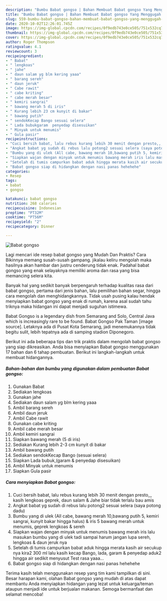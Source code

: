```yaml
---
description: "Bumbu Babat gongso | Bahan Membuat Babat gongso Yang Menggugah Selera"
title: "Bumbu Babat gongso | Bahan Membuat Babat gongso Yang Menggugah Selera"
slug: 559-bumbu-babat-gongso-bahan-membuat-babat-gongso-yang-menggugah-selera
date: 2020-10-02T12:26:01.745Z
image: https://img-global.cpcdn.com/recipes/0f9edb743e0ce505/751x532cq70/babat-gongso-foto-resep-utama.jpg
thumbnail: https://img-global.cpcdn.com/recipes/0f9edb743e0ce505/751x532cq70/babat-gongso-foto-resep-utama.jpg
cover: https://img-global.cpcdn.com/recipes/0f9edb743e0ce505/751x532cq70/babat-gongso-foto-resep-utama.jpg
author: Roger Thompson
ratingvalue: 4.1
reviewcount: 3
recipeingredient:
- " Babat"
- " lengkoas"
- " jahe"
- " daun salam yg blm kering yaaa"
- " barang sereh"
- " daun jeruk"
- " Cabe rawit"
- " cabe kriting"
- " cabe merah besar"
- " kemiri sangrai"
- " bawang merah 5 di iris"
- " Kurang lebih 23 cm kunyit di bakar"
- " bawang putih"
- " sendokKecap Bango sesuai selera"
- " Lada bubukgaram  penyedap disesuikan"
- " Minyak untuk menumis"
- " Gula pasir"
recipeinstructions:
- "Cuci bersih babat, lalu rebus kurang lebih 30 menit dengan presto,,, kasih lengkoas geprek, daun salam &amp; Jahe biar tidak terlalu bau amis"
- "Angkat babat yg sudah di rebus lalu potong2 sesuai selera (saya potong dadu)"
- "Bumbu yang di ulek (All cabe, bawang merah 10,bawang putih 5, kemiri sangrai, kunyit bakar hingga halus) &amp; iris 5 bawang merah untuk menumis, geprek lengkoas &amp; sereh"
- "Siapkan wajan dengan minyak untuk menumis bawang merah iris lalu masukan bumbu yang di ulek tadi sampai harum jangan lupa sereh, lengkoas &amp; daun jeruk nya"
- "Setelah di tumis campurkan babat aduk hingga merata kasih air secukup nya kira2 300 ml lalu kasih kecap Bango, lada, garam &amp; penyedap aduk2 hingga air sedikit menyusut Test rasa yaaa..."
- "Babat gongso siap di hidangkan dengan nasi panas hehehehe"
categories:
- Resep
tags:
- babat
- gongso

katakunci: babat gongso 
nutrition: 268 calories
recipecuisine: Indonesian
preptime: "PT32M"
cooktime: "PT56M"
recipeyield: "2"
recipecategory: Dinner

---
```



![Babat gongso](https://img-global.cpcdn.com/recipes/0f9edb743e0ce505/751x532cq70/babat-gongso-foto-resep-utama.jpg)

Lagi mencari ide resep babat gongso yang Mudah Dan Praktis? Cara Bikinnya memang susah-susah gampang. jikalau keliru mengolah maka hasilnya akan hambar dan justru cenderung tidak enak. Padahal babat gongso yang enak selayaknya memiliki aroma dan rasa yang bisa memancing selera kita.

Banyak hal yang sedikit banyak berpengaruh terhadap kualitas rasa dari babat gongso, pertama dari jenis bahan, lalu pemilihan bahan segar, hingga cara mengolah dan menghidangkannya. Tidak usah pusing kalau hendak menyiapkan babat gongso yang enak di rumah, karena asal sudah tahu triknya maka hidangan ini dapat menjadi suguhan istimewa.

Babat Gongso is a legendary dish from Semarang and Solo, Central Java which is increasingly rare to be found. Babat Gongso Pak Taman [image source]. Letaknya ada di Pusat Kota Semarang, jadi menemukannya tidak begitu sulit, lebih tepatnya ada di samping stadion Diponegoro.


Berikut ini ada beberapa tips dan trik praktis dalam mengolah babat gongso yang siap dikreasikan. Anda bisa menyiapkan Babat gongso menggunakan 17 bahan dan 6 tahap pembuatan. Berikut ini langkah-langkah untuk membuat hidangannya.

<!--inarticleads1-->

##### Bahan-bahan dan bumbu yang digunakan dalam pembuatan Babat gongso:

1. Gunakan  Babat
1. Sediakan  lengkoas
1. Gunakan  jahe
1. Sediakan  daun salam yg blm kering yaaa
1. Ambil  barang sereh
1. Ambil  daun jeruk
1. Ambil  Cabe rawit
1. Gunakan  cabe kriting
1. Ambil  cabe merah besar
1. Ambil  kemiri sangrai
1. Siapkan  bawang merah (5 di iris)
1. Sediakan  Kurang lebih 2-3 cm kunyit di bakar
1. Ambil  bawang putih
1. Sediakan  sendokKecap Bango (sesuai selera)
1. Siapkan  Lada bubuk,(garam &amp; penyedap disesuikan)
1. Ambil  Minyak untuk menumis
1. Siapkan  Gula pasir




<!--inarticleads2-->

##### Cara menyiapkan Babat gongso:

1. Cuci bersih babat, lalu rebus kurang lebih 30 menit dengan presto,,, kasih lengkoas geprek, daun salam &amp; Jahe biar tidak terlalu bau amis
1. Angkat babat yg sudah di rebus lalu potong2 sesuai selera (saya potong dadu)
1. Bumbu yang di ulek (All cabe, bawang merah 10,bawang putih 5, kemiri sangrai, kunyit bakar hingga halus) &amp; iris 5 bawang merah untuk menumis, geprek lengkoas &amp; sereh
1. Siapkan wajan dengan minyak untuk menumis bawang merah iris lalu masukan bumbu yang di ulek tadi sampai harum jangan lupa sereh, lengkoas &amp; daun jeruk nya
1. Setelah di tumis campurkan babat aduk hingga merata kasih air secukup nya kira2 300 ml lalu kasih kecap Bango, lada, garam &amp; penyedap aduk2 hingga air sedikit menyusut Test rasa yaaa...
1. Babat gongso siap di hidangkan dengan nasi panas hehehehe




Terima kasih telah menggunakan resep yang tim kami tampilkan di sini. Besar harapan kami, olahan Babat gongso yang mudah di atas dapat membantu Anda menyiapkan hidangan yang lezat untuk keluarga/teman ataupun menjadi ide untuk berjualan makanan. Semoga bermanfaat dan selamat mencoba!
